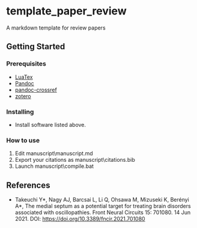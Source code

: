 # template_paper_review
A markdown template for review papers

## Getting Started
### Prerequisites
- [LuaTex](https://miktex.org/)
- [Pandoc](https://github.com/jgm/pandoc/releases/)
- [pandoc-crossref](https://github.com/lierdakil/pandoc-crossref/releases)
- [zotero](https://www.zotero.org/)

### Installing
- Install software listed above.

### How to use
1. Edit manuscript\\manuscript.md
2. Export your citations as manuscript\\citations.bib
3. Launch manuscript\\compile.bat

## References
- Takeuchi Y\*, Nagy AJ, Barcsai L, Li Q, Ohsawa M, Mizuseki K, Berényi A\*, The medial septum as a potential target for treating brain disorders associated with oscillopathies. Front Neural Circuits 15: 701080. 14 Jun 2021. DOI: https://doi.org/10.3389/fncir.2021.701080
